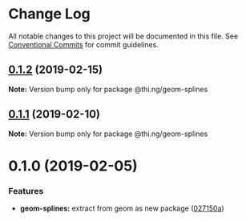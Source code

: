 # Change Log

All notable changes to this project will be documented in this file.
See [Conventional Commits](https://conventionalcommits.org) for commit guidelines.

## [0.1.2](https://github.com/thi-ng/umbrella/compare/@thi.ng/geom-splines@0.1.1...@thi.ng/geom-splines@0.1.2) (2019-02-15)

**Note:** Version bump only for package @thi.ng/geom-splines





## [0.1.1](https://github.com/thi-ng/umbrella/compare/@thi.ng/geom-splines@0.1.0...@thi.ng/geom-splines@0.1.1) (2019-02-10)

**Note:** Version bump only for package @thi.ng/geom-splines





# 0.1.0 (2019-02-05)


### Features

* **geom-splines:** extract from geom as new package ([027150a](https://github.com/thi-ng/umbrella/commit/027150a))
